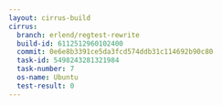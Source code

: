 ```yaml
---
layout: cirrus-build
cirrus:
  branch: erlend/regtest-rewrite
  build-id: 6112512960102400
  commit: 0e6e8b3391ce5da3fcd574ddb31c114692b90c80
  task-id: 5498243281321984
  task-number: 7
  os-name: Ubuntu
  test-result: 0
---
```

